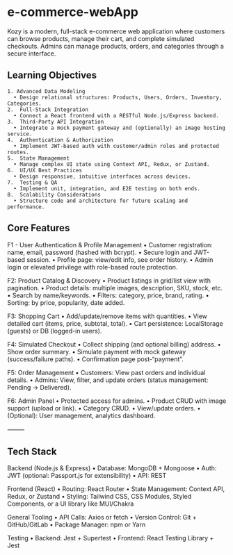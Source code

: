 # e-commerce-webApp

Kozy is a modern, full-stack e-commerce web application where customers can browse products, manage their cart, and complete simulated checkouts. Admins can manage products, orders, and categories through a secure interface.


## Learning Objectives
	1. Advanced Data Modeling
	  •	Design relational structures: Products, Users, Orders, Inventory, Categories.
	2.	Full-Stack Integration
	  •	Connect a React frontend with a RESTful Node.js/Express backend.
	3.	Third-Party API Integration
	  •	Integrate a mock payment gateway and (optionally) an image hosting service.
	4.	Authentication & Authorization
	  •	Implement JWT-based auth with customer/admin roles and protected routes.
	5.	State Management
	  •	Manage complex UI state using Context API, Redux, or Zustand.
	6.	UI/UX Best Practices
	  •	Design responsive, intuitive interfaces across devices.
	7.	Testing & QA
	  •	Implement unit, integration, and E2E testing on both ends.
	8.	Scalability Considerations
	  •	Structure code and architecture for future scaling and performance.


## Core Features

F1 - User Authentication & Profile Management
  •	Customer registration: name, email, password (hashed with bcrypt).
	•	Secure login and JWT-based session.
	•	Profile page: view/edit info, see order history.
	•	Admin login or elevated privilege with role-based route protection.

F2: Product Catalog & Discovery
	•	Product listings in grid/list view with pagination.
	•	Product details: multiple images, description, SKU, stock, etc.
	•	Search by name/keywords.
	•	Filters: category, price, brand, rating.
	•	Sorting: by price, popularity, date added.

F3: Shopping Cart
	•	Add/update/remove items with quantities.
	•	View detailed cart (items, price, subtotal, total).
	•	Cart persistence: LocalStorage (guests) or DB (logged-in users).

F4: Simulated Checkout
	•	Collect shipping (and optional billing) address.
	•	Show order summary.
	•	Simulate payment with mock gateway (success/failure paths).
	•	Confirmation page post-“payment”.

F5: Order Management
	•	Customers: View past orders and individual details.
	•	Admins: View, filter, and update orders (status management: Pending → Delivered).

F6: Admin Panel
	•	Protected access for admins.
	•	Product CRUD with image support (upload or link).
	•	Category CRUD.
	•	View/update orders.
	•	(Optional): User management, analytics dashboard.

⸻

## Tech Stack

Backend (Node.js & Express)
	•	Database: MongoDB + Mongoose
	•	Auth: JWT (optional: Passport.js for extensibility)
	•	API: REST

Frontend (React)
	•	Routing: React Router
	•	State Management: Context API, Redux, or Zustand
	•	Styling: Tailwind CSS, CSS Modules, Styled Components, or a UI library like MUI/Chakra

General Tooling
	•	API Calls: Axios or fetch
	•	Version Control: Git + GitHub/GitLab
	•	Package Manager: npm or Yarn

Testing
	•	Backend: Jest + Supertest
	•	Frontend: React Testing Library + Jest
